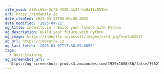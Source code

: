 ```yaml
---
site_uuid: d80cc65e-2cf8-4220-a127-ea0a11c959be
url: https://indently.io
date_created: 2025-03-21T00:00:00.000Z
date_modified: '2025-04-12'
og_title: Indently.io - Build your future with Python
og_description: Build your future with Python
og_image: https://indently.io/assets/images/card.jpg?v=e3a52515
og_url: https://indently.io
og_last_fetch: '2025-04-07T17:38:09.669Z'
tags:
  - Nest-Training
og_screenshot_url: >-
  https://og-screenshots-prod.s3.amazonaws.com/1920x1080/80/false/76521b8490c4f299de35b34c2755f4524f9710b3dcd40d677d468076bcfeb174.jpeg
---
```





































